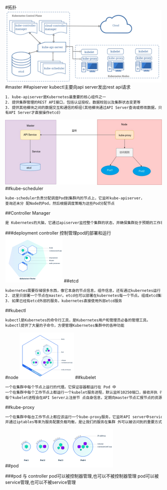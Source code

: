 #拓扑
![](.z_02_k8s_00_集群对象_master_work_apiserver_etcd_images/a73fce8f.png)
#master
##apiserver
kubectl主要向api server发出rest api请求
```asp
1. kube-apiserver是Kubernetes最重要的核心组件之一
2. 提供集群管理的REST API接口，包括认证授权，数据校验以及集群状态变更等
3. 提供其他模块之间的数据交互和通信的枢纽(其他模块通过API Server查询或修改数据，只
有API Server才直接操作etcd)
```
![](.z_02_k8s_00_集群拓扑_master_work_apiserver_etcd_pod_deployment_service_images/75197ea1.png)
##kube-scheduler
```asp
kube-scheduler负责分配调度Pod到集群内的节点上，它监听kube-apiserver，
查询还未分 配Node的Pod，然后根据调度策略为这些Pod分配节点
```
##Controller Manager
```asp
是 Kubernetes的大脑，它通过apiserver监控整个集群的状态，并确保集群处于预期的工作状态
```
###deployment controller
控制管理pod的部署和运行
![](.z_02_k8s_00_集群拓扑_master_work_apiserver_etcd_pod_deployment_images/0bcb17c6.png)
##etcd
```asp
kubernetes需要存储很多东西，像它本身的节点信息，组件信息，还有通过kubernetes运行 的pod，deployment，service等等。都需要持久化。etcd就是它的数据中心。生产环境中为 了保证数据中心的高可用和数据的一致性，一般会部署最少三个节点。
2. 这里只部署一个节点在master。etcd也可以部署在kubernetes每一个节点。组成etcd集群。
3. 如果已经有etcd外部的服务，kubernetes直接使用外部etcd服务
```
##kubectl
```asp
kubectl是Kubernetes的命令行工具，是Kubernetes用户和管理员必备的管理工具。 
kubectl提供了大量的子命令，方便管理Kubernetes集群中的各种功能
```
#node
![](.z_02_k8s_00_集群拓扑_master_work_apiserver_etcd_pod_deployment_images/39aa3cbf.png)
##kubelet
```asp
一个在集群中每个节点上运行的代理。它保证容器都运行在 Pod 中
一个在集群中每个工作节点上都运行一个kubelet服务进程，默认监听10250端口，接收并执 行master发来的指令，管理Pod及Pod中的容器。
每个kubelet进程会在API Server上注册节 点自身信息，定期向master节点汇报节点的资源使用情况，并通过cAdvisor监控节点和容器 的资源
```
##kube-proxy
```asp
一个在集群中每台工作节点上都应该运行一个kube-proxy服务，它监听API server中service 和endpoint的变化情况，
并通过iptables等来为服务配置负载均衡，是让我们的服务在集群 外可以被访问到的重要方式
```
##pod
![](.z_02_k8s_00_集群拓扑_master_work_apiserver_etcd_pod_deployment_images/e1662553.png)

###pod 与 controller
pod可以被控制器管理,也可以不被控制器管理
pod可以被service管理,也可以不被service管理
